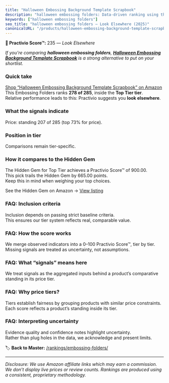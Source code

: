 ```yaml
---
title: "Halloween Embossing Background Template Scrapbook"
description: "halloween embossing folders: Data-driven ranking using the Practivio Score™. Positioned by quality, value, demand, findability, momentum."
keywords: ["halloween embossing folders"]
seo_title: "halloween embossing folders — Look Elsewhere (2025)"
canonicalURL: "/products/halloween-embossing-background-template-scrapbook-B0DP2B97MR/"
---
```


**🚫 Practivio Score™:** 235 — _Look Elsewhere_


*If you're comparing **halloween embossing folders**, **[Halloween Embossing Background Template Scrapbook](https://www.amazon.com/dp/B0DP2B97MR?tag=practivio-20)** is a strong alternative to put on your shortlist.*
### Quick take
[Shop “Halloween Embossing Background Template Scrapbook” on Amazon](https://www.amazon.com/dp/B0DP2B97MR?tag=practivio-20)
This Embossing Folders ranks **278 of 285**, inside the **Top Tier tier**.  
Relative performance leads to this: Practivio suggests you **look elsewhere**.

### What the signals indicate
Price: standing 207 of 285 (top 73% for price).  

### Position in tier
Comparisons remain tier-specific.

### How it compares to the Hidden Gem
The Hidden Gem for Top Tier achieves a Practivio Score™ of 900.00.  
This pick trails the Hidden Gem by 665.00 points.  
Keep this in mind when weighing your top choices.  

See the Hidden Gem on Amazon → [View listing](https://www.amazon.com/dp/B001BDI70A?tag=practivio-20)

### FAQ: Inclusion criteria
Inclusion depends on passing strict baseline criteria.  
This ensures our tier system reflects real, comparable value.

### FAQ: How the score works
We merge observed indicators into a 0–100 Practivio Score™, tier by tier.  
Missing signals are treated as uncertainty, not assumptions.

### FAQ: What “signals” means here
We treat signals as the aggregated inputs behind a product’s comparative standing in its price tier.

### FAQ: Why price tiers?
Tiers establish fairness by grouping products with similar price constraints.  
Each score reflects a product’s standing inside its tier.

### FAQ: Interpreting uncertainty
Evidence quality and confidence notes highlight uncertainty.  
Rather than plug holes in the data, we acknowledge and present limits.


🏷️ **Back to Master:** [/rankings/embossing-folders/](/rankings/embossing-folders/)

---
_Disclosure: We use Amazon affiliate links which may earn a commission. We don’t display live prices or review counts. Rankings are produced using a consistent, proprietary methodology._
